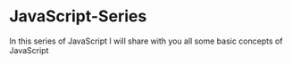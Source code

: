 # JavaScript-Series
In this series of JavaScript I will share with you all some basic concepts of JavaScript
